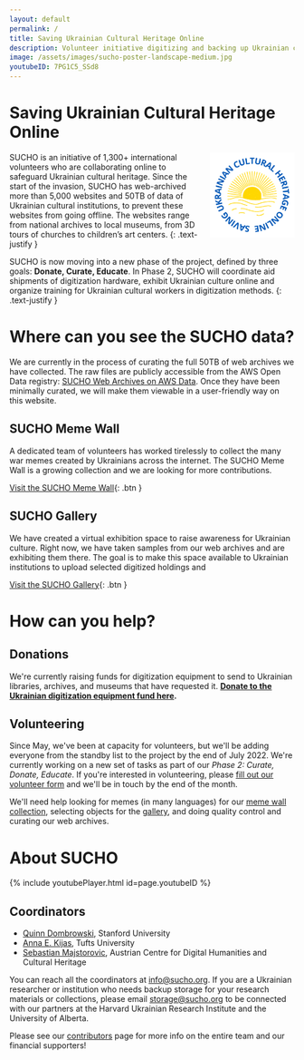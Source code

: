 ```yaml
---
layout: default
permalink: /
title: Saving Ukrainian Cultural Heritage Online
description: Volunteer initiative digitizing and backing up Ukrainian culture.
image: /assets/images/sucho-poster-landscape-medium.jpg
youtubeID: 7PG1C5_SSd8
---
```


# Saving Ukrainian Cultural Heritage Online

<img src="/assets/images/sucho-logo.png" width="150px" style="float:right; margin-left: 10px;" title="Saving Ukrainian Cultural Heritage Online">


SUCHO is an initiative of 1,300+ international volunteers who are collaborating online to safeguard Ukrainian cultural heritage. Since the start of the invasion, SUCHO has web-archived more than 5,000 websites and 50TB of data of Ukrainian cultural institutions, to prevent these websites from going offline. The websites range from national archives to local museums, from 3D tours of churches to children’s art centers.
{: .text-justify }

SUCHO is now moving into a new phase of the project, defined by three goals: **Donate, Curate, Educate**. In Phase 2, SUCHO will coordinate aid shipments of digitization hardware, exhibit Ukrainian culture online and organize training for Ukrainian cultural workers in digitization methods.
{: .text-justify }

# Where can you see the SUCHO data?

We are currently in the process of curating the full 50TB of web archives we have collected. The raw files are publicly accessible from the AWS Open Data registry: [SUCHO Web Archives on AWS Data](https://registry.opendata.aws/sucho/). Once they have been minimally curated, we will make them viewable in a user-friendly way on this website.

## SUCHO Meme Wall

A dedicated team of volunteers has worked tirelessly to collect the many war memes created by Ukrainians across the internet. The SUCHO Meme Wall is a growing collection and we are looking for more contributions.

[Visit the SUCHO Meme Wall](https://memes.sucho.org/){: .btn }

## SUCHO Gallery

We have created a virtual exhibition space to raise awareness for Ukrainian culture. Right now, we have taken samples from our web archives and are exhibiting them there. The goal is to make this space available to Ukrainian institutions to upload selected digitized holdings and 

[Visit the SUCHO Gallery](https://gallery.sucho.org/){: .btn }

# How can you help?

## Donations
We're currently raising funds for digitization equipment to send to Ukrainian libraries, archives, and museums that have requested it. **[Donate to the Ukrainian digitization equipment fund here](https://opencollective.com/sucho/projects/equipment).**

## Volunteering 
Since May, we've been at capacity for volunteers, but we'll be adding everyone from the standby list to the project by the end of July 2022. We're currently working on a new set of tasks as part of our *Phase 2: Curate, Donate, Educate*. If you're interested in volunteering, please [fill out our volunteer form](https://docs.google.com/forms/d/e/1FAIpQLSc6KbhtEOI8zKsQmKT_waE1XlYEF1E6t-HzJ7Gc1EBfMvMg_A/viewform) and we'll be in touch by the end of the month. 

We'll need help looking for memes (in many languages) for our [meme wall collection](http://memes.sucho.org/), selecting objects for the [gallery](https://gallery.sucho.org/), and doing quality control and curating our web archives.

# About SUCHO

{% include youtubePlayer.html id=page.youtubeID %}


## Coordinators
- [Quinn Dombrowski](https://twitter.com/quinnanya), Stanford University
- [Anna E. Kijas](https://twitter.com/anna_kijas), Tufts University
- [Sebastian Majstorovic](https://twitter.com/storytracer), Austrian Centre for Digital Humanities and Cultural Heritage

You can reach all the coordinators at [info@sucho.org](mailto:info@sucho.org). If you are a Ukrainian researcher or institution who needs backup storage for your research materials or collections, please email [storage@sucho.org](mailto:storage@sucho.org) to be connected with our partners at the Harvard Ukrainian Research Institute and the University of Alberta.

Please see our [contributors](/contributors) page for more info on the entire team and our financial supporters!
